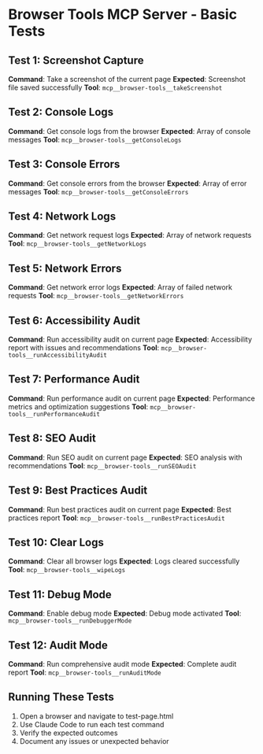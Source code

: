 # Browser Tools MCP Server - Basic Tests

## Test 1: Screenshot Capture
**Command**: Take a screenshot of the current page
**Expected**: Screenshot file saved successfully
**Tool**: `mcp__browser-tools__takeScreenshot`

## Test 2: Console Logs
**Command**: Get console logs from the browser
**Expected**: Array of console messages
**Tool**: `mcp__browser-tools__getConsoleLogs`

## Test 3: Console Errors
**Command**: Get console errors from the browser
**Expected**: Array of error messages
**Tool**: `mcp__browser-tools__getConsoleErrors`

## Test 4: Network Logs
**Command**: Get network request logs
**Expected**: Array of network requests
**Tool**: `mcp__browser-tools__getNetworkLogs`

## Test 5: Network Errors
**Command**: Get network error logs
**Expected**: Array of failed network requests
**Tool**: `mcp__browser-tools__getNetworkErrors`

## Test 6: Accessibility Audit
**Command**: Run accessibility audit on current page
**Expected**: Accessibility report with issues and recommendations
**Tool**: `mcp__browser-tools__runAccessibilityAudit`

## Test 7: Performance Audit
**Command**: Run performance audit on current page
**Expected**: Performance metrics and optimization suggestions
**Tool**: `mcp__browser-tools__runPerformanceAudit`

## Test 8: SEO Audit
**Command**: Run SEO audit on current page
**Expected**: SEO analysis with recommendations
**Tool**: `mcp__browser-tools__runSEOAudit`

## Test 9: Best Practices Audit
**Command**: Run best practices audit on current page
**Expected**: Best practices report
**Tool**: `mcp__browser-tools__runBestPracticesAudit`

## Test 10: Clear Logs
**Command**: Clear all browser logs
**Expected**: Logs cleared successfully
**Tool**: `mcp__browser-tools__wipeLogs`

## Test 11: Debug Mode
**Command**: Enable debug mode
**Expected**: Debug mode activated
**Tool**: `mcp__browser-tools__runDebuggerMode`

## Test 12: Audit Mode
**Command**: Run comprehensive audit mode
**Expected**: Complete audit report
**Tool**: `mcp__browser-tools__runAuditMode`

## Running These Tests

1. Open a browser and navigate to test-page.html
2. Use Claude Code to run each test command
3. Verify the expected outcomes
4. Document any issues or unexpected behavior